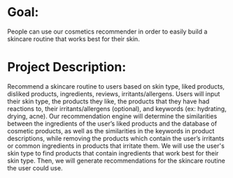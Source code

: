 # Goal:
People can use our cosmetics recommender in order to easily build a skincare routine that works best for their skin.
# Project Description:
Recommend a skincare routine to users based on skin type, liked products, disliked products, ingredients, reviews, irritants/allergens. Users will input their skin type, the products they like, the products that they have had reactions to, their irritants/allergens (optional), and keywords (ex: hydrating, drying, acne). Our recommendation engine will determine the similarities between the ingredients of the user’s liked products and the database of cosmetic products, as well as the similarities in the keywords in product descriptions, while removing the products which contain the user’s irritants or common ingredients in products that irritate them. We will use the user's skin type to find products that contain ingredients that work best for their skin type. Then, we will generate recommendations for the  skincare routine the user could use.

